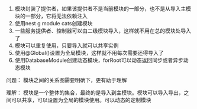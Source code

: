 1. 模块封装了提供者，如果该提供者不是当前模块的一部分，也不是从导入主模块的一部分，它将无法依赖注入
2. 使用nest g module cats创建模块
3. 一些服务提供者、控制器可以由二级模块导入，这样就不用在总的模块处导入了
4. 模块可以重复使用，只要导入就可以共享实例
5. 使用@Global()设置为全局模块，这样就不用每次需要还得导入了
6. 使用DatabaseModule创建动态模块，forRoot可以动态返回同步或者异步动态模块

问题：
模块之间的关系图需要明确下，更有助于理解

理解：
模块是一个整体的集合，最终的是导入到主模块。模块可以导入导出，之间可以共享，可以设置为全局的模块使用。可以动态的定制模块